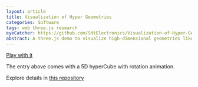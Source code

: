 ```yaml
---
layout: article
title: Visualization of Hyper Geometries
categories: Software
tags: web three.js research 
eyeCatcher: https://github.com/SdtElectronics/Visualization-of-Hyper-Geometries/raw/master//5d.jpg
abstract: A three.js demo to visualize high-dimensional geometries like hypercubes.
---
```


 

[Play with it](https://sdtelectronics.github.io/Visualization-of-Hyper-Geometries/src/index.html?Demo2)


The entry above comes with a 5D hyperCube with rotation animation.


Explore details in [this repository](https://github.com/SdtElectronics/Visualization-of-Hyper-Geometries/)